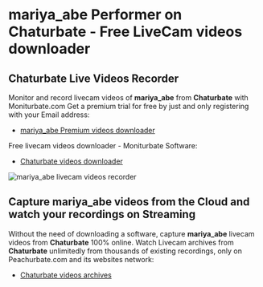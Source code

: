 # mariya_abe Performer on Chaturbate - Free LiveCam videos downloader

## Chaturbate Live Videos Recorder

Monitor and record livecam videos of **mariya_abe** from **Chaturbate** with Moniturbate.com
Get a premium trial for free by just and only registering with your Email address:
* [mariya_abe Premium videos downloader](https://moniturbate.com/request-demo-licence-key.html)

Free livecam videos downloader - Moniturbate Software:
* [Chaturbate videos downloader](https://moniturbate.com/moniturbate-download-software.html)

![mariya_abe livecam videos recorder](https://peachurnet.com/templates/moniturbate-software.png)


## Capture mariya_abe videos from the Cloud and watch your recordings on Streaming

Without the need of downloading a software, capture **mariya_abe** livecam videos from **Chaturbate** 100% online.
Watch Livecam archives from **Chaturbate** unlimitedly from thousands of existing recordings, only on Peachurbate.com and its websites network:
* [Chaturbate videos archives](https://peachurnet.com/)